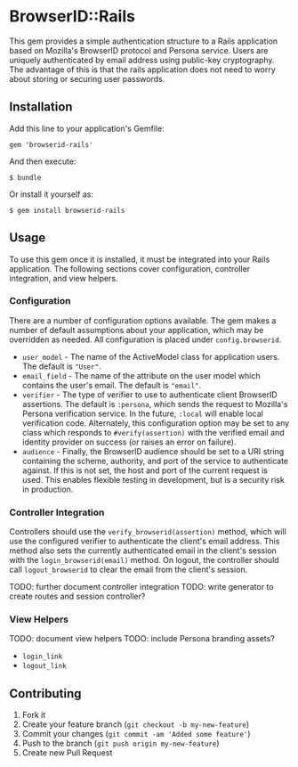 # BrowserID::Rails

This gem provides a simple authentication structure to a Rails application
based on Mozilla's BrowserID protocol and Persona service. Users are uniquely
authenticated by email address using public-key cryptography. The advantage of
this is that the rails application does not need to worry about storing or
securing user passwords.

## Installation

Add this line to your application's Gemfile:

    gem 'browserid-rails'

And then execute:

    $ bundle

Or install it yourself as:

    $ gem install browserid-rails

## Usage

To use this gem once it is installed, it must be integrated into your Rails
application. The following sections cover configuration, controller
integration, and view helpers.

### Configuration

There are a number of configuration options available. The gem makes a number
of default assumptions about your application, which may be overridden as
needed. All configuration is placed under `config.browserid`.

* `user_model` - The name of the ActiveModel class for application users.
  The default is `"User"`.
* `email_field` - The name of the attribute on the user model which contains
  the user's email. The default is `"email"`.
* `verifier` - The type of verifier to use to authenticate client BrowserID
  assertions. The default is `:persona`, which sends the request to Mozilla's
  Persona verification service. In the future, `:local` will enable local
  verification code. Alternately, this configuration option may be set to any
  class which responds to `#verify(assertion)` with the verified email and
  identity provider on success (or raises an error on failure).
* `audience` - Finally, the BrowserID audience should be set to a URI string
  containing the scheme, authority, and port of the service to authenticate
  against. If this is not set, the host and port of the current request is
  used. This enables flexible testing in development, but is a security risk
  in production.

### Controller Integration

Controllers should use the `verify_browserid(assertion)` method, which will use
the configured verifier to authenticate the client's email address. This method
also sets the currently authenticated email in the client's session with the
`login_browserid(email)` method. On logout, the controller should call
`logout_browserid` to clear the email from the client's session.

TODO: further document controller integration
TODO: write generator to create routes and session controller?

### View Helpers

TODO: document view helpers
TODO: include Persona branding assets?

* `login_link`
* `logout_link`

## Contributing

1. Fork it
2. Create your feature branch (`git checkout -b my-new-feature`)
3. Commit your changes (`git commit -am 'Added some feature'`)
4. Push to the branch (`git push origin my-new-feature`)
5. Create new Pull Request
